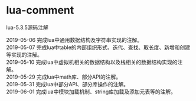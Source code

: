 # lua-comment
lua-5.3.5源码注解

2019-05-06  完成lua中通用数据结构及字符串实现的注解。<br/>
2019-05-07  完成lua中table的内部组织形式、迭代、查找、取长度、新增和创建等实现的注解。<br/>
2019-05-10  完成lua中虚拟机相关的数据结构以及栈相关的数据结构实现的注解。<br/>
2019-05-29  完成lua中math库、部分API的注解。<br/>
2019-05-31  完成lua中部分API、部分库操作的注解。<br/>
2019-06-01  完成lua中模块加载机制、string库加载及添加元表等的注解。<br/>
